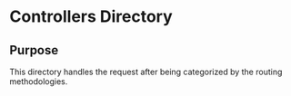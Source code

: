 # Controllers Directory

## Purpose
This directory handles the request after being categorized by the routing methodologies. 